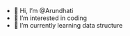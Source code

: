 - 👋 Hi, I’m @Arundhati
- 👀 I’m interested in coding
- 🌱 I’m currently learning data structure


<!---
Arundhati9/Arundhati9 is a ✨ special ✨ repository because its `README.md` (this file) appears on your GitHub profile.
You can click the Preview link to take a look at your changes.
--->
